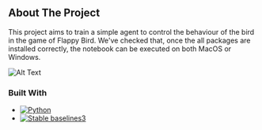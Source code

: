 <!-- ABOUT THE PROJECT -->
## About The Project

This project aims to train a simple agent to control the behaviour of the bird in the game of Flappy Bird.
We've checked that, once the all packages are installed correctly, the notebook can be executed on both MacOS or Windows.

![Alt Text](best.gif)


### Built With
* [![Python][Python]][Python-url]
* [![Stable baselines3][sb3]][sb3-url]




<!-- MARKDOWN LINKS & IMAGES -->
<!-- https://www.markdownguide.org/basic-syntax/#reference-style-links -->

[Python]: https://img.shields.io/badge/python-brightgreen?logo=Python&labelColor=Yellow
[Python-url]: https://python.org/
[sb3]:https://img.shields.io/badge/Stable_baseline3-white?logo=stable-baselines
[sb3-url]:https://github.com/DLR-RM/stable-baselines3


